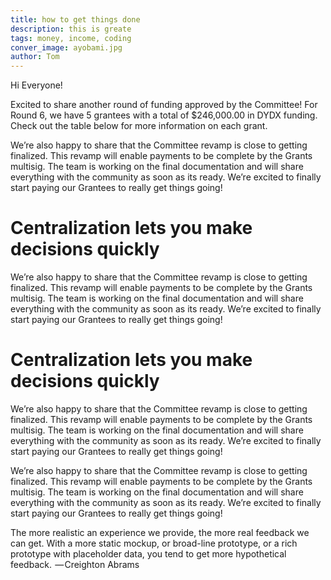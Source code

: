 ```yaml
---
title: how to get things done
description: this is greate
tags: money, income, coding
conver_image: ayobami.jpg
author: Tom
---
```


Hi Everyone!

Excited to share another round of funding approved by the Committee! For Round 6, we have 5 grantees with a total of $246,000.00 in DYDX funding. Check out the table below for more information on each grant.

We’re also happy to share that the Committee revamp is close to getting finalized. This revamp will enable payments to be complete by the Grants multisig. The team is working on the final documentation and will share everything with the community as soon as its ready. We’re excited to finally start paying our Grantees to really get things going!

# Centralization lets you make decisions quickly

We’re also happy to share that the Committee revamp is close to getting finalized. This revamp will enable payments to be complete by the Grants multisig. The team is working on the final documentation and will share everything with the community as soon as its ready. We’re excited to finally start paying our Grantees to really get things going!

# Centralization lets you make decisions quickly

We’re also happy to share that the Committee revamp is close to getting finalized. This revamp will enable payments to be complete by the Grants multisig. The team is working on the final documentation and will share everything with the community as soon as its ready. We’re excited to finally start paying our Grantees to really get things going!

We’re also happy to share that the Committee revamp is close to getting finalized. This revamp will enable payments to be complete by the Grants multisig. The team is working on the final documentation and will share everything with the community as soon as its ready. We’re excited to finally start paying our Grantees to really get things going!

The more realistic an experience we provide, the more real feedback we can get. With a more static mockup, or broad-line prototype, or a rich prototype with placeholder data, you tend to get more hypothetical feedback.
 — Creighton Abrams
